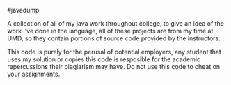 #javadump

A collection of all of my java work throughout college, to give an idea of the work i've done in the language, all of these projects are from my time at UMD, so they contain portions of source code provided by the instructors.

This code is purely for the perusal of potential employers, any student that uses my solution or copies this code is resposible for the academic repercussions their plagiarism may have. Do not use this code to cheat on your assignments.
